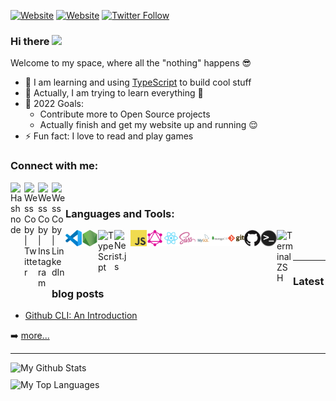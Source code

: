 [![Website](https://img.shields.io/website?label=Website&logo=Internet%20explorer&style=for-the-badge&url=https%3A%2F%2Fwesscoby.com)][website]
[![Website](https://img.shields.io/website?color=2962FF&label=Blog&logo=Hashnode&style=for-the-badge&url=https%3A%2F%2Fblog.wesscoby.me)][blog]
[![Twitter Follow](https://img.shields.io/twitter/follow/wesscoby?color=1da1f2&logo=Twitter&style=for-the-badge)][follow]

### Hi there <a href="https://www.wesscoby.com"><img src="https://media.giphy.com/media/hvRJCLFzcasrR4ia7z/giphy.gif" width="25px"></a>

Welcome to my space, where all the "nothing" happens 😎

- 🔭 I am learning and using [TypeScript][ts] to build cool stuff
- 🌱 Actually, I am trying to learn everything 🤣
- 🥅 2022 Goals:
  - Contribute more to Open Source projects
  - Actually finish and get my website up and running 😌
- ⚡ Fun fact: I love to read and play games

### Connect with me:

[<img align="left" alt="Hashnode" width="22px" src="https://cdn.jsdelivr.net/npm/simple-icons@6.2.0/icons/hashnode.svg" />][hashnode]
[<img align="left" alt="WessCoby | Twitter" width="22px" src="https://cdn.jsdelivr.net/npm/simple-icons@v3/icons/twitter.svg" />][twitter]
[<img align="left" alt="WessCoby | Instagram" width="22px" src="https://cdn.jsdelivr.net/npm/simple-icons@v3/icons/instagram.svg" />][instagram]
[<img align="left" alt="WessCoby | LinkedIn" width="22px" src="https://cdn.jsdelivr.net/npm/simple-icons@v3/icons/linkedin.svg" />][linkedin]

<br />

### Languages and Tools:

[<img align="left" alt="Visual Studio Code" width="26px" src="https://raw.githubusercontent.com/github/explore/80688e429a7d4ef2fca1e82350fe8e3517d3494d/topics/visual-studio-code/visual-studio-code.png" />][vscode]

[<img align="left" alt="Node.js" width="26px" src="https://raw.githubusercontent.com/github/explore/80688e429a7d4ef2fca1e82350fe8e3517d3494d/topics/nodejs/nodejs.png" />][nodejs]

[<img align="left" alt="TypeScript" width="26px" src="https://avatars3.githubusercontent.com/u/65012741?s=200&v=4" />][ts]

[<img align="left" alt="Nest.js" width="26px" src="https://avatars1.githubusercontent.com/u/28507035?s=200&v=4" />][nestjs]

[<img align="left" alt="JavaScript" width="26px" src="https://raw.githubusercontent.com/github/explore/80688e429a7d4ef2fca1e82350fe8e3517d3494d/topics/javascript/javascript.png" />][js]

[<img align="left" alt="GraphQL" width="26px" src="https://raw.githubusercontent.com/github/explore/80688e429a7d4ef2fca1e82350fe8e3517d3494d/topics/graphql/graphql.png" />][graphql]

[<img align="left" alt="React" width="26px" src="https://raw.githubusercontent.com/github/explore/80688e429a7d4ef2fca1e82350fe8e3517d3494d/topics/react/react.png" />][react]

[<img align="left" alt="Sass" width="26px" src="https://raw.githubusercontent.com/github/explore/80688e429a7d4ef2fca1e82350fe8e3517d3494d/topics/sass/sass.png" />][sass]

[<img align="left" alt="MySQL" width="26px" src="https://raw.githubusercontent.com/github/explore/80688e429a7d4ef2fca1e82350fe8e3517d3494d/topics/mysql/mysql.png" />][mysql]

[<img align="left" alt="MongoDB" width="26px" src="https://raw.githubusercontent.com/github/explore/80688e429a7d4ef2fca1e82350fe8e3517d3494d/topics/mongodb/mongodb.png" />][mongodb]

[<img align="left" alt="Git" width="26px" src="https://raw.githubusercontent.com/github/explore/80688e429a7d4ef2fca1e82350fe8e3517d3494d/topics/git/git.png" />][git]

[<img align="left" alt="GitHub" width="26px" src="https://raw.githubusercontent.com/github/explore/78df643247d429f6cc873026c0622819ad797942/topics/github/github.png" />][github]

[<img align="left" alt="Terminal ZSH" width="26px" src="https://raw.githubusercontent.com/github/explore/80688e429a7d4ef2fca1e82350fe8e3517d3494d/topics/terminal/terminal.png" />][zsh]

[<img align="left" alt="Terminal ZSH" width="26px" src="https://avatars2.githubusercontent.com/u/12054114?s=200&v=4" />][tmux]

<br />
<br />

---

### Latest blog posts
<!-- BLOG-POST-LIST:START -->
- [Github CLI: An Introduction](https://blog.wesscoby.com/github-cli-an-introduction)
<!-- BLOG-POST-LIST:END -->
➡️ [more...](https://blog.wesscoby.com)

---

<div
  style="display: flex; flex-direction: column; align-items: start;"
>
  <img
    alt="My Github Stats"
    src="https://rms.wess.link/api?username=wesscoby&show_icons=true&hide_border=true&count_private=true"
    style="margin-bottom: 10px"
  />
  <img
    alt="My Top Languages"
    src="https://rms.wess.link/api/top-langs/?username=wesscoby&hide=css,html&layout=compact&langs_count=10"
  />
</div>




[website]: https://wesscoby.com
[blog]: https://blog.wesscoby.com
[hashnode]: https://hashnode.com/@wesscoby
[twitter]: https://twitter.com/wesscoby
[follow]: https://twitter.com/intent/follow?original_referer=https://github.com/wesscoby&screen_name=wesscoby
[youtube]: https://www.youtube.com/wesscoby
[instagram]: https://instagram.com/wesscoby
[linkedin]: https://linkedin.com/in/wesscoby
[git]: https://git-scm.com/
[github]: https://github.com
[nodejs]: https://nodejs.dev/
[deno]: https://deno.land/
[vscode]: https://code.visualstudio.com/
[nestjs]: https://nestjs.com/
[gatsby]: https://www.gatsbyjs.org/
[sass]: https://sass-lang.com/
[js]: https://www.javascript.com/
[ts]: https://www.typescriptlang.org/
[tmux]: https://github.com/tmux/tmux/wiki
[react]: https://reactjs.org/
[graphql]: https://graphql.org/
[zsh]: https://ohmyz.sh/
[mongodb]: https://www.mongodb.com/
[sql]: https://www.w3schools.com/sql/
[mysql]: https://www.mysql.com/
[tailwind]: https://tailwindcss.com


